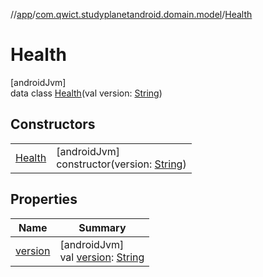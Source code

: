 //[app](../../../index.md)/[com.qwict.studyplanetandroid.domain.model](../index.md)/[Health](index.md)

# Health

[androidJvm]\
data class [Health](index.md)(val version: [String](https://kotlinlang.org/api/latest/jvm/stdlib/kotlin/-string/index.html))

## Constructors

| | |
|---|---|
| [Health](-health.md) | [androidJvm]<br>constructor(version: [String](https://kotlinlang.org/api/latest/jvm/stdlib/kotlin/-string/index.html)) |

## Properties

| Name | Summary |
|---|---|
| [version](version.md) | [androidJvm]<br>val [version](version.md): [String](https://kotlinlang.org/api/latest/jvm/stdlib/kotlin/-string/index.html) |
